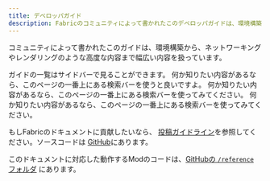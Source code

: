```yaml
---
title: デベロッパガイド
description: Fabricのコミュニティによって書かれたこのデベロッパガイドは、環境構築からレンダリングやネットワーキングなどの高度な内容までを扱っています。
---
```


コミュニティによって書かれたこのガイドは、環境構築から、ネットワーキングやレンダリングのような高度な内容まで幅広い内容を扱っています。

ガイドの一覧はサイドバーで見ることができます。 何か知りたい内容があるなら、このページの一番上にある検索バーを使うと良いですよ。 何か知りたい内容があるなら、このページの一番上にある検索バーを使ってみてください。 何か知りたい内容があるなら、このページの一番上にある検索バーを使ってみてください。

もしFabricのドキュメントに貢献したいなら、 [投稿ガイドライン](../contributing)を参照してください。ソースコードは [GitHub](https://github.com/FabricMC/fabric-docs)にあります。

このドキュメントに対応した動作するModのコードは、[GitHubの `/reference` フォルダ](https://github.com/FabricMC/fabric-docs/tree/main/reference/latest) にあります。
